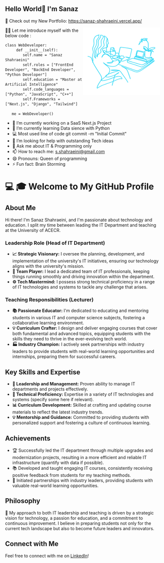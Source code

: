 ## Hello World👋 I'm Sanaz 
🚀 Check out my New Portfolio: https://sanaz-shahraeini.vercel.app/

<center> <img src="./readme.png" width="250" height="220" align="right"/> </center>
👩‍💻 Let me introduce myself with the below code :

    class WebDeveloper:
         def __init__(self):
            self.name = "Sanaz Shahraeini"
            self.roles = ["FrontEnd Developer", "BackEnd Developer", "Python Developer"]
            self.education = "Master at Artificial Intelligence"
            self.code_languages = ["Python", "JavaScript", "C++"]
            self.Frameworks = ["Next.js", "Django", "Tailwind"]

       me = WebDeveloper()

<!--
**sanaz-shahraeini/sanaz-shahraeini** is a ✨ _special_ ✨ repository because its `README.md` (this file) appears on your GitHub profile.

Here are some ideas to get you started:
-->

- 🔭 I’m currently working on a SaaS Next.js Project
- 🌱 I’m currently learning Data sience with Python
- 💻 Most used line of code git commit -m "Initial Commit"
- 🤔 I’m looking for help with outstanding Tech ideas
- 💬 Ask me about IT & Programming only
- 📫 How to reach me: s.shahraeini@gmail.com
- 😄 Pronouns: Queen of programming 
- ⚡ Fun fact: Brain Storming

# 💻 🎓 Welcome to My GitHub Profile

## About Me

Hi there! I'm Sanaz Shahraeini, and I'm passionate about technology and education. I split my time between leading the IT Department and teaching at the University of ACECR.

### Leadership Role (Head of IT Department) 

- **📈 Strategic Visionary:** I oversee the planning, development, and implementation of the university's IT initiatives, ensuring our technology aligns with the university's mission.
- **👥 Team Player:** I lead a dedicated team of IT professionals, keeping things running smoothly and driving innovation within the department.
- **⚙️ Tech Mastermind:** I possess strong technical proficiency in a range of IT technologies and systems to tackle any challenge that arises.

### Teaching Responsibilities (Lecturer) 

- **📚 Passionate Educator:** I'm dedicated to educating and mentoring students in various IT and computer science subjects, fostering a collaborative learning environment.
- **💡 Curriculum Crafter:** I design and deliver engaging courses that cover both fundamental and advanced topics, equipping students with the skills they need to thrive in the ever-evolving tech world.
- **🏭 Industry Champion:** I actively seek partnerships with industry leaders to provide students with real-world learning opportunities and internships, preparing them for successful careers.

## Key Skills and Expertise 

- **🔑 Leadership and Management:** Proven ability to manage IT departments and projects effectively.
- **🔧 Technical Proficiency:** Expertise in a variety of IT technologies and systems (specify some here if relevant).
- **📊 Curriculum Development:** Skilled at crafting and updating course materials to reflect the latest industry trends.
- **💡 Mentorship and Guidance:** Committed to providing students with personalized support and fostering a culture of continuous learning.

## Achievements 

- 🏆 Successfully led the IT department through multiple upgrades and modernization projects, resulting in a more efficient and reliable IT infrastructure (quantify with data if possible).
- 📚 Developed and taught engaging IT courses, consistently receiving positive feedback from students for my teaching methods.
- 🤝 Initiated partnerships with industry leaders, providing students with valuable real-world learning opportunities.

## Philosophy 

🧠 My approach to both IT leadership and teaching is driven by a strategic vision for technology, a passion for education, and a commitment to continuous improvement. I believe in preparing students not only for the current tech landscape but also to become future leaders and innovators.

## Connect with Me

Feel free to connect with me on [LinkedIn](https://www.linkedin.com/in/sanaz-shahraeini-80019026/)!

